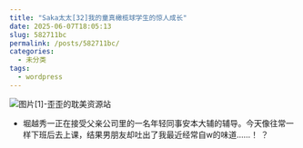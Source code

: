 ```yaml
---
title: "Saka太太[32]我的童真橄榄球学生的惊人成长"
date: 2025-06-07T18:05:13
slug: 582711bc
permalink: /posts/582711bc/
categories:
  - 未分类
tags:
  - wordpress
---
```


![图片[1]-歪歪的耽美资源站](/images/wp/582711bc-27c3f815.jpg)

*   堀越秀一正在接受父亲公司里的一名年轻同事安本大辅的辅导。今天像往常一样下班后去上课，结果男朋友却吐出了我最近经常自w的味道……！ ？
